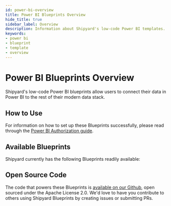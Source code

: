 ```yaml
---
id: power-bi-overview
title: Power BI Blueprints Overview
hide_title: true
sidebar_label: Overview
description: Information about Shipyard's low-code Power BI templates.
keywords:
- power bi
- blueprint
- template
- overview
---
```


# Power BI Blueprints Overview

Shipyard's low-code Power BI blueprints allow users to connect their data in Power BI to the rest of their modern data stack.

## How to Use
For information on how to set up these Blueprints successfully, please read through the [Power BI Authorization guide](power-bi-authorization.md).

## Available Blueprints
Shipyard currently has the following Blueprints readily available: 

## Open Source Code
The code that powers these Blueprints is [available on our Github](None), open sourced under the Apache License 2.0. We'd love to have you contribute to others using Shipyard Blueprints by creating issues or submitting PRs.
